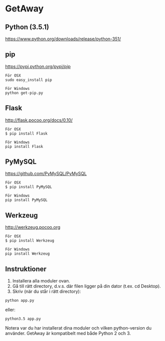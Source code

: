 # GetAway

Python (3.5.1)
------
https://www.python.org/downloads/release/python-351/

pip
------
https://pypi.python.org/pypi/pip
```
För OSX
sudo easy_install pip

För Windows
python get-pip.py
```
Flask
------
http://flask.pocoo.org/docs/0.10/
```
För OSX
$ pip install Flask

För Windows
pip install Flask
```
PyMySQL
------
https://github.com/PyMySQL/PyMySQL
```
För OSX
$ pip install PyMySQL

För Windows
pip install PyMySQL
```

Werkzeug
------
http://werkzeug.pocoo.org
```
För OSX
$ pip install Werkzeug

För Windows
pip install Werkzeug
```

Instruktioner
------
1. Installera alla moduler ovan.
2. Gå till rätt directory, d.v.s. där filen ligger på din dator (t.ex. cd Desktop).
3. Skriv (när du står i rätt directory):
```
python app.py
```
eller:
```
python3.5 app.py
```
Notera var du har installerat dina moduler och vilken python-version du använder. 
GetAway är kompatibelt med både Python 2 och 3.
